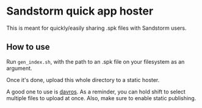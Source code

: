 # Sandstorm quick app hoster

This is meant for quickly/easily sharing .spk files with Sandstorm users.

## How to use

Run `gen_index.sh`, with the path to an .spk file on your filesystem as an argument.

Once it's done, upload this whole directory to a static hoster.

A good one to use is [davros](https://apps.sandstorm.io/app/8aspz4sfjnp8u89000mh2v1xrdyx97ytn8hq71mdzv4p4d8n0n3h). As a reminder, you can hold shift to select multiple files to upload at once. Also, make sure to enable static publishing.
